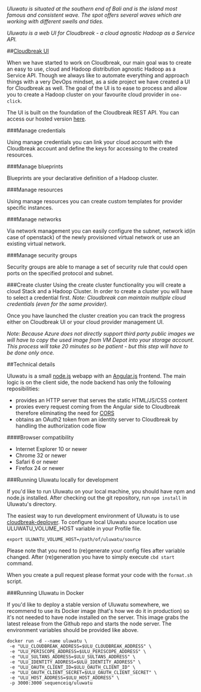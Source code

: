 *Uluwatu is situated at the southern end of Bali and is the island most famous and consistent wave. The spot offers several waves which are working with different swells and tides.*

*Uluwatu is a web UI for Cloudbreak - a cloud agnostic Hadoop as a Service API.*

##[Cloudbreak UI](https://cloudbreak.sequenceiq.com/)

When we have started to work on Cloudbreak, our main goal was to create an easy to use, cloud and Hadoop distribution agnostic Hadoop as a Service API. Though we always like to automate everything and approach things with a very DevOps mindset, as a side project we have created a UI for Cloudbreak as well.
The goal of the UI is to ease to process and allow you to create a Hadoop cluster on your favourite cloud provider in `one-click`.

The UI is built on the foundation of the Cloudbreak REST API. You can access our hosted version [here](https://cloudbreak.sequenceiq.com/).

###Manage credentials

Using manage credentials you can link your cloud account with the Cloudbreak account and define the keys for accessing to the created resources.


###Manage blueprints

Blueprints are your declarative definition of a Hadoop cluster.


###Manage resources

Using manage resources you can create custom templates for provider specific instances.


###Manage networks

Via network management you can easily configure the subnet, network id(in case of openstack) of the newly provisioned virtual network or use an existing virtual network.


###Manage security groups

Security groups are able to manage a set of security rule that could open ports on the specified protocol and subnet. 


###Create cluster
Using the create cluster functionality you will create a cloud Stack and a Hadoop Cluster. In order to create a cluster you will have to select a credential first.
_Note: Cloudbreak can maintain multiple cloud credentials (even for the same provider)._

Once you have launched the cluster creation you can track the progress either on Cloudbreak UI or your cloud provider management UI.

_Note: Because Azure does not directly support third party public images we will have to copy the used image from VM Depot into your storage account. This process will take 20 minutes so be patient - but this step will have to be done only once._

##Technical details

Uluwatu is a small [node.js](http://nodejs.org/) webapp with an [Angular.js](https://angularjs.org/) frontend. The main logic is on the client side, the node backend has only the following reposibilities:

- provides an HTTP server that serves the static HTML/JS/CSS content
- proxies every request coming from the Angular side to Cloudbreak therefore eliminating the need for [CORS](http://en.wikipedia.org/wiki/Cross-origin_resource_sharing)
- obtains an OAuth2 token from an identity server to Cloudbreak by handling the authorization code flow

####Browser compatibility
- Internet Explorer 10 or newer
- Chrome 32 or newer
- Safari 6 or newer
- Firefox 24 or newer

###Running Uluwatu locally for development

If you'd like to run Uluwatu on your local machine, you should have npm and node.js installed. After checking out the git repository, run `npm install` in Uluwatu's directory.

The easiest way to run development environment of Uluwatu is to use [cloudbreak-deployer](https://github.com/sequenceiq/cloudbreak-deployer).
To configure local Uluwatu source location use ULUWATU_VOLUME_HOST variable in your Profile file.
```
export ULUWATU_VOLUME_HOST=/path/of/uluwatu/source
```
Please note that you need to (re)generate your config files after variable changed. After (re)generation you have to simply execute `cbd start` command.

When you create a pull request please format your code with the `format.sh` script.

###Running Uluwatu in Docker

If you'd like to deploy a stable version of Uluwatu somewhere, we recommend to use its Docker image (that's how we do it in production) so it's not needed to have node installed on the server. This image grabs the latest release from the Github repo and starts the node server. The environment variables should be provided like above.
```
docker run -d --name uluwatu \
 -e "ULU_CLOUDBREAK_ADDRESS=$ULU_CLOUDBREAK_ADDRESS" \
 -e "ULU_PERISCOPE_ADDRESS=$ULU_PERISCOPE_ADDRESS" \
 -e "ULU_SULTANS_ADDRESS=$ULU_SULTANS_ADDRESS" \
 -e "ULU_IDENTITY_ADDRESS=$ULU_IDENTITY_ADDRESS" \
 -e "ULU_OAUTH_CLIENT_ID=$ULU_OAUTH_CLIENT_ID" \
 -e "ULU_OAUTH_CLIENT_SECRET=$ULU_OAUTH_CLIENT_SECRET" \
 -e "ULU_HOST_ADDRESS=$ULU_HOST_ADDRESS" \
 -p 3000:3000 sequenceiq/uluwatu
 ```

<!--ui.md-->
